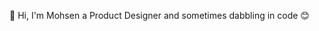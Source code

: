 👋 Hi, I'm Mohsen a Product Designer and sometimes dabbling in code 😊

<!---
mosnfar/mosnfar is a ✨ special ✨ repository because its `README.md` (this file) appears on your GitHub profile.
You can click the Preview link to take a look at your changes.
--->
